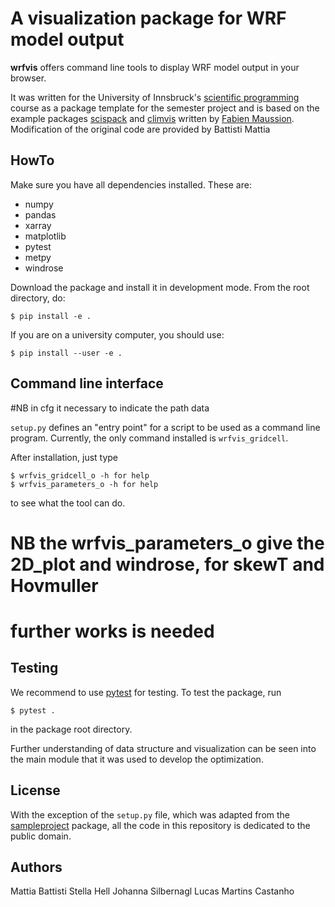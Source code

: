 # A visualization package for WRF model output

**wrfvis** offers command line tools to display WRF model output in your browser.

It was written for the University of Innsbruck's
[scientific programming](https://manuelalehner.github.io/scientific_programming)
course as a package template for the semester project and is based on the 
example packages [scispack](https://github.com/fmaussion/scispack) and
[climvis](https://github.com/fmaussion/climvis) written by
[Fabien Maussion](https://fabienmaussion.info).
Modification of the original code are provided by Battisti Mattia

## HowTo

Make sure you have all dependencies installed. These are:
- numpy
- pandas
- xarray
- matplotlib
- pytest
- metpy
- windrose

Download the package and install it in development mode. From the root directory,
do:

    $ pip install -e .

If you are on a university computer, you should use:

    $ pip install --user -e .

## Command line interface

#NB in cfg it necessary to indicate the path data

``setup.py`` defines an "entry point" for a script to be used as a
command line program. Currently, the only command installed is ``wrfvis_gridcell``.

After installation, just type

    $ wrfvis_gridcell_o -h for help
    $ wrfvis_parameters_o -h for help

to see what the tool can do.

# NB the wrfvis_parameters_o give the 2D_plot and windrose, for skewT and Hovmuller
# further works is needed 

## Testing

We recommend to use [pytest](https://docs.pytest.org) for testing. To test
the package, run

    $ pytest .

in the package root directory.

Further understanding of data structure and visualization can be seen into the
main module that it was used to develop the optimization.

## License

With the exception of the ``setup.py`` file, which was adapted from the
[sampleproject](https://github.com/pypa/sampleproject) package, all the
code in this repository is dedicated to the public domain.

## Authors

Mattia Battisti
Stella Hell
Johanna Silbernagl
Lucas Martins Castanho

